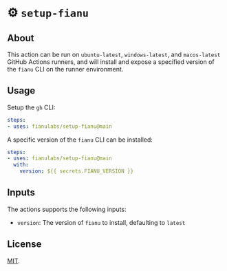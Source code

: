 # :gear: `setup-fianu`

## About
This action can be run on `ubuntu-latest`, `windows-latest`, and `macos-latest` GitHub Actions runners, and will install and expose a specified version of the `fianu` CLI on the runner environment.

## Usage

Setup the `gh` CLI:

```yaml
steps:
- uses: fianulabs/setup-fianu@main
```

A specific version of the `fianu` CLI can be installed:

```yaml
steps:
- uses: fianulabs/setup-fianu@main
  with:
    version: ${{ secrets.FIANU_VERSION }}
```

## Inputs
The actions supports the following inputs:

- `version`: The version of `fianu` to install, defaulting to `latest`

## License
[MIT](LICENSE).
